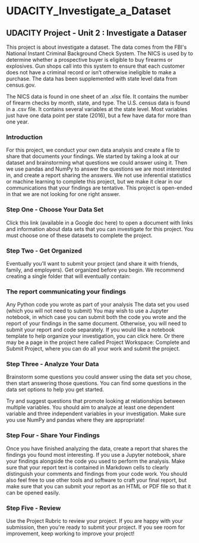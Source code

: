 # UDACITY_Investigate_a_Dataset
## UDACITY Project - Unit 2 : Investigate a Dataser

This project is about investigate a dataset. The data comes from the FBI's National Instant Criminal Background Check System. The NICS is used by to determine whether a prospective buyer is eligible to buy firearms or explosives. Gun shops call into this system to ensure that each customer does not have a criminal record or isn’t otherwise ineligible to make a purchase. The data has been supplemented with state level data from census.gov.

The NICS data is found in one sheet of an .xlsx file. It contains the number of firearm checks by month, state, and type.
The U.S. census data is found in a .csv file. It contains several variables at the state level. Most variables just have one data point per state (2016), but a few have data for more than one year.

### Introduction
For this project, we conduct your own data analysis and create a file to share that documents your findings. We started by taking a look at our dataset and brainstorming what questions we could answer using it. Then we use pandas and NumPy to answer the questions we are most interested in, and create a report sharing the answers. We not use inferential statistics or machine learning to complete this project, but we make it clear in our communications that your findings are tentative. This project is open-ended in that we are not looking for one right answer.

### Step One - Choose Your Data Set
Click this link (available in a Google doc here) to open a document with links and information about data sets that you can investigate for this project. You must choose one of these datasets to complete the project.

### Step Two - Get Organized
Eventually you’ll want to submit your project (and share it with friends, family, and employers). Get organized before you begin. We recommend creating a single folder that will eventually contain:

### The report communicating your findings
Any Python code you wrote as part of your analysis
The data set you used (which you will not need to submit)
You may wish to use a Jupyter notebook, in which case you can submit both the code you wrote and the report of your findings in the same document. Otherwise, you will need to submit your report and code separately. If you would like a notebook template to help organize your investigation, you can click here. Or there may be a page in the project here called Project Workspace: Complete and Submit Project, where you can do all your work and submit the project.

### Step Three - Analyze Your Data
Brainstorm some questions you could answer using the data set you chose, then start answering those questions. You can find some questions in the data set options to help you get started.

Try and suggest questions that promote looking at relationships between multiple variables. You should aim to analyze at least one dependent variable and three independent variables in your investigation. Make sure you use NumPy and pandas where they are appropriate!

### Step Four - Share Your Findings
Once you have finished analyzing the data, create a report that shares the findings you found most interesting. If you use a Jupyter notebook, share your findings alongside the code you used to perform the analysis. Make sure that your report text is contained in Markdown cells to clearly distinguish your comments and findings from your code work. You should also feel free to use other tools and software to craft your final report, but make sure that you can submit your report as an HTML or PDF file so that it can be opened easily.

### Step Five - Review
Use the Project Rubric to review your project. If you are happy with your submission, then you're ready to submit your project. If you see room for improvement, keep working to improve your project!
